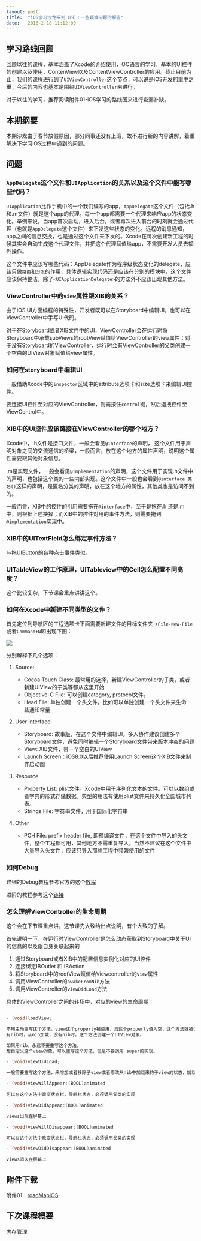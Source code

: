 ```yaml
---
layout: post
title:  "iOS学习沙龙系列（四）：一些疑难问题的解答"
date:   2016-2-18 11:12:00
---
```


## 学习路线回顾

回顾以往的课程，基本涵盖了Xcode的介绍使用，OC语言的学习，基本的UI控件的创建以及使用，ContenView以及ContentViewController的应用。截止目前为止，我们的课程进行到了`UIViewController`这个节点，可以说是iOS开发的重中之重，今后的内容也基本是围绕`UIViewController`来进行。

对于以往的学习，推荐阅读附件01-iOS学习的路线图来进行查漏补缺。


## 本期纲要

本期沙龙由于春节放假原因，部分同事还没有上班，故不进行新的内容讲解，着重解决下学习iOS过程中遇到的问题。

## 问题

### `AppDelegate`这个文件和`UIApplication`的关系以及这个文件中能写哪些代码？

`UIApplication`比作手机中的一个我们编写的app，`AppDelegate`这个文件（包括.h和.m文件）就是这个app的代理。每一个app都需要一个代理来响应app的状态变化。举例来说，当app首次启动，进入后台，或者再次进入前台的时刻就会通过代理（也就是`AppDelegate`这个文件）来下发这些状态的变化。远程的消息通知，app之间的信息交换，也是通过这个文件来下发的。Xcode在每次创建新工程的时候其实会自动生成这个代理文件，并把这个代理赋值给app，不需要开发人员去额外操作。

这个文件中应该写哪些代码：AppDelegate作为程序级状态变化的delegate，应该只做`路由`和`分发`的作用，具体逻辑实现代码还是应该在分别的模块中，这个文件应该保持整洁，除了`<UIApplicationDelegate>`的方法外不应该出现其他方法。


### ViewController中的`view`属性跟XIB的关系？

由于iOS UI方面编程的特殊性，开发者既可以在Storyboard中编辑UI，也可以在ViewController中手写UI代码。

对于在Storyboard或者XIB文件中的UI，ViewController会在运行时将Storyboard中承载subViews的rootView赋值给ViewController的view属性；对于没有Storyboard的ViewController，运行时会有ViewController的父类创建一个空白的UIView对象赋值给view属性。


### 如何在storyboard中编辑UI

一般借助Xcode中的`inspector`区域中的attribute选项卡和size选项卡来编辑UI控件。

要连接UI控件至对应的ViewController，则需按住`control`键，然后退拽控件至ViewControl中。

### XIB中的UI控件应该链接在ViewController的哪个地方？

Xcode中，.h文件是接口文件，一般会看见`@interface`的声明， 这个文件用于声明对象之间的交流通信的桥梁，一般而言，放在这个地方的属性声明，说明这个属性需要跟其他对象信息。

.m是实现文件，一般会看见`@implementation`的声明，这个文件用于实现.h文件中的声明，也包括这个类的一些内部实现。这个文件中一般也会看到`@interface 类名()`这样的声明，是匿名分类的声明，放在这个地方的属性，其他类也是访问不到的。

一般而言，XIB中的控件的引用需要拖在`@interface`中，至于是拖在.h 还是.m中，则根据上述抉择；而XIB中的控件对用的事件方法，则需要拖到`@implementation`实现中。




### XIB中的UITextField怎么绑定事件方法？

与拖UIButton的各种点击事件类似。

### UITableView的工作原理，UITableview中的Cell怎么配置不同高度？

这个比较复杂，下节课会重点讲讲这个。

### 如何在Xcode中新建不同类型的文件？

首先定位到导航区的工程选项卡下面需要新建文件的目标文件夹->`File-New-File` 或者`Command+N`即出现下图：

![](http://photo-coder.b0.upaiyun.com/img/how_to_learn_ios4_01.jpeg)

分别解释下几个选项：


1. Source:

	* Cocoa Touch Class: 最常用的选择，新建ViewController的子类，或者新建UIView的子类等都从这里开始
	* Objective-C File: 可以创建category, protocol文件。
	* Head File: 单独创建一个头文件。比如可以单独创建一个头文件来生命一些通知常量

2. User Interface:

	* Storyboard: 故事版，在这个文件中编辑UI。多人协作建议创建多个Storyboard文件，避免同时编辑一个Storyboard文件带来版本冲突的问题
	* View: XIB文件，带一个空白的UIView
	* Launch Screen：iOS8.0以后推荐使用Launch Screen这个XIB文件来制作启动图

3. Resource

	* Property List: plist文件。Xcode中用于序列化文本的文件。可以以数组或者字典的形式存储数据。典型的用法有使用plist文件来持久化全国城市列表。
	* Strings File: 字符串文件，用于国际化字符串

4. Other

	* PCH File: prefix header file, 即预编译文件，在这个文件中导入的头文件，整个工程都可用，其他地方不需重复导入。当然不建议在这个文件中大量导入头文件，应该只导入那些工程中频繁使用的文件

### 如何Debug

详细的Debug教程参考官方的这个[教程](https://developer.apple.com/library/ios/documentation/DeveloperTools/Conceptual/debugging_with_xcode/chapters/about_debugging_w_xcode.html)

进阶的教程参考这个[链接](http://objccn.io/issue-19-2/)


### 怎么理解ViewController的生命周期

这个会在下节课重点讲，这节课先大致给出点说明，有个大致的了解。

首先说明一下，在运行时ViewController是怎么动态获取到Storyboard中关于UI的信息的以及跟自身关联起来的

1. 通过Storyboard或者XIB中的配置信息实例化对应的UI控件
2. 连接绑定IBOutlet 和 IBAction
3. 将Storyboard中的rootView赋值给Viewcontroller的`view`属性
4. 调用ViewController的`awakeFromNib`方法
5. 调用ViewController的`viewDidLoad`方法

具体的ViewController之间的转场中，对应的view的生命周期：

``` objective-c

- (void)loadView;

不用主动重写这个方法。view这个property被使用，且这个property值为空，这个方法就被调用，为的是创建一个view并把它赋值给vc的view属性。
有nib时，从nib加载，没有nib时，这个方法创建一个UIView对象。

如果用nib，永远不要重写这个方法。
想自定义这个view对象，可以重写这个方法，但是不要调用 super的实现。

- (void)viewDidLoad;

一般需要重写这个方法，来增加或者移除子view或者修改从nib中加载来的子view的状态，加载数据，或者发送网络请求

- (void)viewWillAppear:(BOOL)animated

可以在这个方法中改变状态栏，导航栏状态，必须调用父类的实现 

- (void)viewDidAppear:(BOOL)animated

views出现在屏幕上

- (void)viewWillDisappear:(BOOL)animated

可以在这个方法中改变状态栏，导航栏状态，必须调用父类的实现 

- (void)viewDidDisappear:(BOOL)animated

views消失在屏幕上

```



## 附件下载

附件01：[roadMapIOS](http://everythingcomputerscience.com/books/RoadMapiOS.pdf)


## 下次课程概要

内存管理













